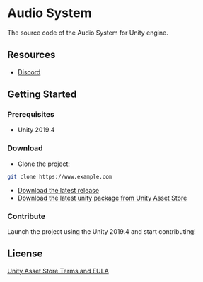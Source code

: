 # Audio System

The source code of the Audio System for Unity engine.

## Resources

- [Discord](https://discord.com/invite/HWMqD7T)

## Getting Started

### Prerequisites

- Unity 2019.4

### Download

- Clone the project:

```bash
git clone https://www.example.com
```

- [Download the latest release](https://www.example.com)
- [Download the latest unity package from Unity Asset Store](https://www.example.com)

### Contribute

Launch the project using the Unity 2019.4 and start contributing!

## License

[Unity Asset Store Terms and EULA](https://unity3d.com/legal/as_terms)
